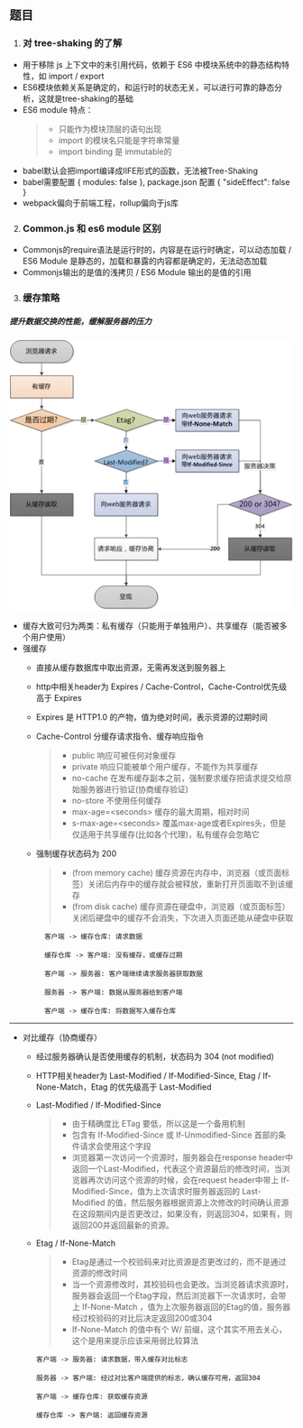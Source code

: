 ## 题目
1. ### 对 tree-shaking 的了解
  - 用于移除 js 上下文中的未引用代码，依赖于 ES6 中模块系统中的静态结构特性，如 import / export
  - ES6模块依赖关系是确定的，和运行时的状态无关，可以进行可靠的静态分析，这就是tree-shaking的基础
  - ES6 module 特点：
    >- 只能作为模块顶层的语句出现
    >- import 的模块名只能是字符串常量
    >- import binding 是 immutable的
  - babel默认会把import编译成IIFE形式的函数，无法被Tree-Shaking
  - babel需要配置 { modules: false }, package.json 配置 { "sideEffect": false }
  - webpack偏向于前端工程，rollup偏向于js库

2. ### Common.js 和 es6 module 区别
  - Commonjs的require语法是运行时的，内容是在运行时确定，可以动态加载 / ES6 Module 是静态的，加载和暴露的内容都是确定的，无法动态加载
  - Commonjs输出的是值的浅拷贝 / ES6 Module 输出的是值的引用

3. ### 缓存策略
  ##### 提升数据交换的性能，缓解服务器的压力
  ![缓存策略](./reference/cache-strategy.webp)
  - 缓存大致可归为两类：私有缓存（只能用于单独用户）、共享缓存（能否被多个用户使用）
  - 强缓存
    - 直接从缓存数据库中取出资源，无需再发送到服务器上
    - http中相关header为 Expires / Cache-Control，Cache-Control优先级高于 Expires
    - Expires 是 HTTP1.0 的产物，值为绝对时间，表示资源的过期时间
    - Cache-Control 分缓存请求指令、缓存响应指令
      >- public 响应可被任何对象缓存
      >- private 响应只能被单个用户缓存，不能作为共享缓存
      >- no-cache 在发布缓存副本之前，强制要求缓存把请求提交给原始服务器进行验证(协商缓存验证)
      >- no-store 不使用任何缓存
      >- max-age=\<seconds\> 缓存的最大周期，相对时间
      >- s-max-age=\<seconds\> 覆盖max-age或者Expires头，但是仅适用于共享缓存(比如各个代理)，私有缓存会忽略它
    - 强制缓存状态码为 200
      >- (from memory cache) 缓存资源在内存中，浏览器（或页面标签）关闭后内存中的缓存就会被释放，重新打开页面取不到该缓存
      >- (from disk cache) 缓存资源在硬盘中，浏览器（或页面标签）关闭后硬盘中的缓存不会消失，下次进入页面还能从硬盘中获取

      ```sequence
        客户端 -> 缓存仓库: 请求数据

        缓存仓库 -> 客户端: 没有缓存，或缓存过期

        客户端 -> 服务器: 客户端继续请求服务器获取数据

        服务器 -> 客户端: 数据从服务器给到客户端

        客户端 -> 缓存仓库: 将数据写入缓存仓库
      ```
  ---
  - 对比缓存（协商缓存）
    - 经过服务器确认是否使用缓存的机制，状态码为 304 (not modified)
    - HTTP相关header为 Last-Modified / If-Modified-Since, Etag / If-None-Match，Etag 的优先级高于 Last-Modified
    - Last-Modified / If-Modified-Since
      >- 由于精确度比  ETag 要低，所以这是一个备用机制
      >- 包含有  If-Modified-Since 或 If-Unmodified-Since 首部的条件请求会使用这个字段
      >- 浏览器第一次访问一个资源时，服务器会在response header中返回一个Last-Modified，代表这个资源最后的修改时间，当浏览器再次访问这个资源的时候，会在request header中带上 If-Modified-Since，值为上次请求时服务器返回的 Last-Modified 的值，然后服务器根据资源上次修改的时间确认资源在这段期间内是否更改过，如果没有，则返回304，如果有，则返回200并返回最新的资源。
    - Etag / If-None-Match
      >- Etag是通过一个校验码来对比资源是否更改过的，而不是通过资源的修改时间
      >- 当一个资源修改时，其校验码也会更改。当浏览器请求资源时，服务器会返回一个Etag字段，然后浏览器下一次请求时，会带上 If-None-Match ，值为上次服务器返回的Etag的值，服务器经过校验码的对比后决定返回200或304
      >- If-None-Match 的值中有个 W/ 前缀，这个其实不用去关心，这个是用来提示应该采用弱比较算法

      ```sequence
      客户端 -> 服务器: 请求数据，带入缓存对比标志

      服务器 -> 客户端: 经过对比客户端提供的标志，确认缓存可用，返回304

      客户端 -> 缓存仓库: 获取缓存资源

      缓存仓库 -> 客户端: 返回缓存资源
      ```